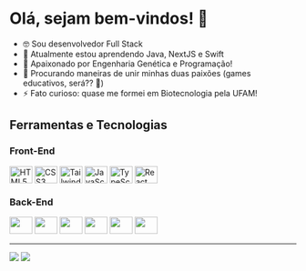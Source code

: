 # Olá, sejam bem-vindos! 👋

- 🤓 Sou desenvolvedor Full Stack
- 🌱 Atualmente estou aprendendo Java, NextJS e Swift
- 🥰  Apaixonado por Engenharia Genética e Programação!
- 🤔 Procurando maneiras de unir minhas duas paixões (games educativos, será?? 👀)
- ⚡ Fato curioso: quase me formei em Biotecnologia pela UFAM! 

## Ferramentas e Tecnologias



  ### Front-End
  
 

<div style="display: inline_block">
  <img  align="center" loading="lazy" src="https://cdn.jsdelivr.net/gh/devicons/devicon/icons/html5/html5-original.svg"  width="40" height="30" alt="HTML5"/>   
  <img  align="center" loading="lazy" src="https://cdn.jsdelivr.net/gh/devicons/devicon/icons/css3/css3-original.svg"  width="40" height="30"  alt="CSS3"/>
  <img  align="center" loading="lazy" src="https://cdn.jsdelivr.net/gh/devicons/devicon/icons/tailwindcss/tailwindcss-plain.svg"  width="40" height="30" alt="Tailwind CSS" />
  <img  align="center" loading="lazy" src="https://cdn.jsdelivr.net/gh/devicons/devicon/icons/javascript/javascript-original.svg"  width="40" height="30" alt="JavaScript"/>
  <img  align="center" loading="lazy" src="https://cdn.jsdelivr.net/gh/devicons/devicon/icons/typescript/typescript-original.svg"   width="40" height="30" alt="TypeScript"/> 
  <img  align="center" loading="lazy" src="https://cdn.jsdelivr.net/gh/devicons/devicon/icons/react/react-original.svg" width="40" height="30" alt="React"/>
 <!-- <img loading="lazy" src="https://cdn.jsdelivr.net/gh/devicons/devicon/icons/nextjs/nextjs-original.svg"  width="40" height="30"/> -->
</div>
 





  ### Back-End
   
  <div>
    <img loading="lazy" src="https://cdn.jsdelivr.net/gh/devicons/devicon/icons/typescript/typescript-original.svg"   width="40" height="30"/> 
    <img loading="lazy" src="https://cdn.jsdelivr.net/gh/devicons/devicon/icons/nodejs/nodejs-original.svg"  width="40" height="30"/> 
    <img loading="lazy" src="https://cdn.jsdelivr.net/gh/devicons/devicon/icons/express/express-original.svg"  width="40" height="30"/>       
    <img loading="lazy" src="https://cdn.jsdelivr.net/gh/devicons/devicon/icons/nestjs/nestjs-plain.svg"  width="40" height="30"/> 
    <img loading="lazy" src="https://cdn.jsdelivr.net/gh/devicons/devicon/icons/postgresql/postgresql-original.svg"  width="40" height="30"/>
    <img loading="lazy" src="https://cdn.jsdelivr.net/gh/devicons/devicon/icons/python/python-original.svg"  width="40" height="30"/>
  </div>



---

<div>
<a href = "mailto: 2frneto@gmail.com"><img loading="lazy" src="https://img.shields.io/badge/Gmail-D14836?style=for-the-badge&logo=gmail&logoColor=white" target="_blank"></a>
<a href="https://www.linkedin.com/in/franklin-neto" target="_blank"><img loading="lazy" src="https://img.shields.io/badge/-LinkedIn-%230077B5?style=for-the-badge&logo=linkedin&logoColor=white" target="_blank"></a>   
</div>





<!--

<div>
<a href="https://github.com/FranklinNeto">
<img loading="lazy" height="140em" src="https://github-readme-stats.vercel.app/api/top-langs/?username=FranklinNeto&layout=compact&langs_count=7&theme=dracula"/>
<img loading="lazy" height="140em" src="https://github-readme-stats.vercel.app/api?username=FranklinNeto&show_icons=true&theme=dracula&include_all_commits=true&count_private=true"/>
</div>

https://devicon.dev/

**FranklinNeto/FranklinNeto** is a ✨ _special_ ✨ repository because its `README.md` (this file) appears on your GitHub profile.
<img loading="lazy" src=  width="40" height="30"/>
Here are some ideas to get you started:

- 🔭 I’m currently working on ...
- 🌱 I’m currently learning ...
- 👯 I’m looking to collaborate on ...
- 🤔 I’m looking for help with ...
- 💬 Ask me about ...
- 📫 How to reach me: ...
- 😄 Pronouns: ...
- ⚡ Fun fact: ...
-->
